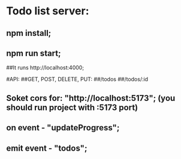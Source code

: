 # Todo list server:
## npm install;
## npm run start;
##It runs http://localhost:4000;

#API:
##GET, POST, DELETE, PUT:
##/todos
##/todos/:id

## Soket cors for: "http://localhost:5173"; (you should run project with :5173 port)
## on event - "updateProgress";
## emit event - "todos";

